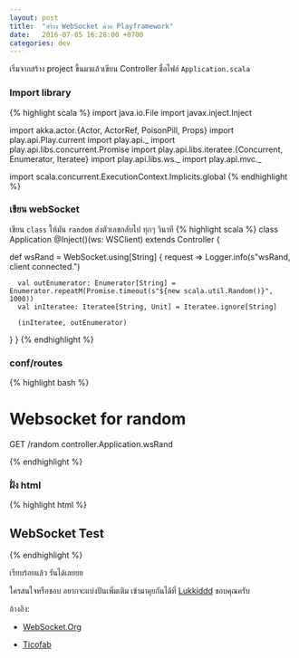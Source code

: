 ```yaml
---
layout: post
title:  "สร้าง WebSocket ด้วย Playframework"
date:   2016-07-05 16:28:00 +0700
categories: dev
---
```

เริ่มจากสร้าง project ขึ้นมาแล้วเขียน Controller ชื่อไฟล์ `Application.scala`

### Import library
{% highlight scala %}
import java.io.File
import javax.inject.Inject

import akka.actor.{Actor, ActorRef, PoisonPill, Props}
import play.api.Play.current
import play.api._
import play.api.libs.concurrent.Promise
import play.api.libs.iteratee.{Concurrent, Enumerator, Iteratee}
import play.api.libs.ws._
import play.api.mvc._

import scala.concurrent.ExecutionContext.Implicits.global
{% endhighlight %}

### เขียน webSocket
เขียน `class` ให้มัน `random` ส่งตัวเลขกลับไป ทุกๆ วินาที
{% highlight scala %}
class Application @Inject()(ws: WSClient) extends Controller {

  def wsRand = WebSocket.using[String] {
    request =>
      Logger.info(s"wsRand, client connected.")

      val outEnumerator: Enumerator[String] = Enumerator.repeatM(Promise.timeout(s"${new scala.util.Random()}", 1000))
      val inIteratee: Iteratee[String, Unit] = Iteratee.ignore[String]

      (inIteratee, outEnumerator)
  }
}
{% endhighlight %}

### conf/routes
{% highlight bash %}

# Websocket for random
GET  /random  controller.Application.wsRand

{% endhighlight %}

### ฝั่ง html
{% highlight html %}
<!DOCTYPE html>
  <meta charset="utf-8" />
  <title>WebSocket Test</title>
  <script language="javascript" type="text/javascript">

  var wsUri = "ws://<IP:PORT>/ROUTE";
  var output;

  function init()
  {
    output = document.getElementById("output");
    testWebSocket();
  }

  function testWebSocket()
  {
    websocket = new WebSocket(wsUri);
    console.log(websocket);
    websocket.onopen = function(evt) { onOpen(evt) };
    websocket.onclose = function(evt) { onClose(evt) };
    websocket.onmessage = function(evt) { onMessage(evt) };
    websocket.onerror = function(evt) { onError(evt) };
  }

  function onOpen(evt)
  {
    writeToScreen("CONNECTED");
    doSend("WebSocket rocks");
  }

  function onClose(evt)
  {
    writeToScreen("DISCONNECTED");
  }

  function onMessage(evt)
  {
    writeToScreen('<span style="color: blue;">RESPONSE: ' + evt.data+'</span>');
  }

  function onError(evt)
  {
    writeToScreen('<span style="color: red;">ERROR:</span> ' + evt.data);
  }

  function doSend(message)
  {
    writeToScreen("SENT: " + message);
    websocket.send(message);
  }

  function writeToScreen(message)
  {
    document.getElementById("data").innerHTML = message;
  }

  window.addEventListener("load", init, false);

  </script>

  <h2>WebSocket Test</h2>
  <div id="data"></div>
  <div id="output"></div>
{% endhighlight %}

เรียบร้อยแล้ว รันได้เลยยย

ใครสนใจหรือชอบ อยากจะแบ่งปันเพิ่มเติม เข้ามาคุยกันได้ที่ [Lukkiddd](http://www.facebook.com/lukkiddd) ขอบคุณครับ

อ้างอิง:

* [WebSocket.Org](https://www.websocket.org/echo.html)
+ [Ticofab](https://github.com/ticofab/simple-play-websocket-server)
